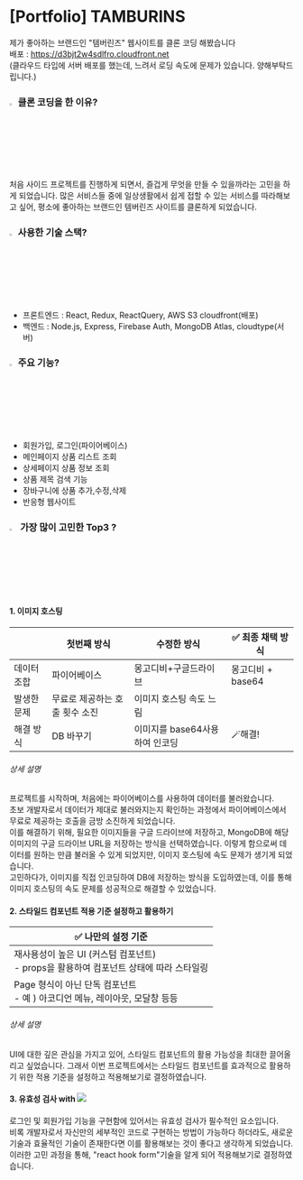 # [Portfolio] TAMBURINS
제가 좋아하는 브랜드인 "템버린즈" 웹사이트를 클론 코딩 해봤습니다 <br/>
배포 : https://d3bjt2w4sdlfro.cloudfront.net
<br/>(클라우드 타입에 서버 배포를 했는데, 느려서 로딩 속도에 문제가 있습니다. 양해부탁드립니다.)

### <img src="https://raw.githubusercontent.com/Tarikul-Islam-Anik/Animated-Fluent-Emojis/master/Emojis/Objects/Light%20Bulb.png" alt="Light Bulb" width="3%" />클론 코딩을 한 이유?
처음 사이드 프로젝트를 진행하게 되면서, 즐겁게 무엇을 만들 수 있을까라는 고민을 하게 되었습니다. 많은 서비스들 중에 일상생활에서 쉽게 접할 수 있는 서비스를 따라해보고 싶어, 평소에 좋아하는 브랜드인 템버린즈 사이트를 클론하게 되었습니다.

### <img src="https://raw.githubusercontent.com/Tarikul-Islam-Anik/Animated-Fluent-Emojis/master/Emojis/Objects/Gear.png" alt="Gear" width="3%" />사용한 기술 스택?

- 프론트엔드 : React, Redux, ReactQuery, AWS S3 cloudfront(배포)
- 백엔드 : Node.js, Express, Firebase Auth, MongoDB Atlas, cloudtype(서버)

### <img src="https://raw.githubusercontent.com/Tarikul-Islam-Anik/Animated-Fluent-Emojis/master/Emojis/Objects/Gear.png" alt="Gear" width="3%" />주요 기능?

- 회원가입, 로그인(파이어베이스)
- 메인페이지 상품 리스트 조회
- 상세페이지 상품 정보 조회
- 상품 제목 검색 기능
- 장바구니에 상품 추가,수정,삭제
- 반응형 웹사이트

### <img src="https://raw.githubusercontent.com/Tarikul-Islam-Anik/Telegram-Animated-Emojis/main/Smileys/Face%20Holding%20Back%20Tears.webp" alt="Face Holding Back Tears"  width="3%"  /> 가장 많이 고민한 Top3 ?

#### 1. 이미지 호스팅<br/>

| | 첫번째 방식 | 수정한 방식 | ✅ 최종 채택 방식 |
| ----- | --- | --- | --- |
|데이터 조합 | 파이어베이스 | 몽고디비+구글드라이브 | 몽고디비 + base64|
| 발생한 문제 |무료로 제공하는 호출 횟수 소진  | 이미지 호스팅 속도 느림 | |
|해결 방식| DB 바꾸기| 이미지를 base64사용하여 인코딩|🪄해결!

###### 상세 설명
프로젝트를 시작하며, 처음에는 파이어베이스를 사용하여 데이터를 불러왔습니다.<br/> 
초보 개발자로서 데이터가 제대로 불러와지는지 확인하는 과정에서 파이어베이스에서 무료로 제공하는 호출을 금방 소진하게 되었습니다. <br/> 
이를 해결하기 위해, 필요한 이미지들을 구글 드라이브에 저장하고, MongoDB에 해당 이미지의 구글 드라이브 URL을 저장하는 방식을 선택하였습니다. 이렇게 함으로써 데이터를 원하는 만큼 불러올 수 있게 되었지만, 이미지 호스팅에 속도 문제가 생기게 되었습니다. <br/> 
고민하다가, 이미지를 직접 인코딩하여 DB에 저장하는 방식을 도입하였는데, 이를 통해 이미지 호스팅의 속도 문제를 성공적으로 해결할 수 있었습니다.

#### 2. 스타일드 컴포넌트 적용 기준 설정하고 활용하기 <br/>

| ✅ 나만의 설정 기준|
| --- | 
|재사용성이 높은 UI (커스텀 컴포넌트) <br/> - props을 활용하여 컴포넌트 상태에 따라 스타일링|
| Page 형식이 아닌 단독 컴포넌트  <br/>  - 예 ) 아코디언 메뉴, 레이아웃, 모달창 등등|

###### 상세 설명
UI에 대한 깊은 관심을 가지고 있어, 스타일드 컴포넌트의 활용 가능성을 최대한 끌어올리고 싶었습니다. 그래서 이번 프로젝트에서는 스타일드 컴포넌트를 효과적으로 활용하기 위한 적용 기준을 설정하고 적용해보기로 결정하였습니다.


####  3. 유효성 검사 with <img src="https://img.shields.io/badge/React Hook Form-EC5990?style=for-the-badge&logo=React Hook Form&logoColor=61DAFB"/>

로그인 및 회원가입 기능을 구현함에 있어서는 유효성 검사가 필수적인 요소입니다. <br/>
비록 개발자로서 자신만의 세부적인 코드로 구현하는 방법이 가능하다 하더라도, 새로운 기술과 효율적인 기술이 존재한다면 이를 활용해보는 것이 좋다고 생각하게 되었습니다. <br/>이러한 고민 과정을 통해, "react hook form"기술을 알게 되어 적용해보기로 결정하였습니다.
